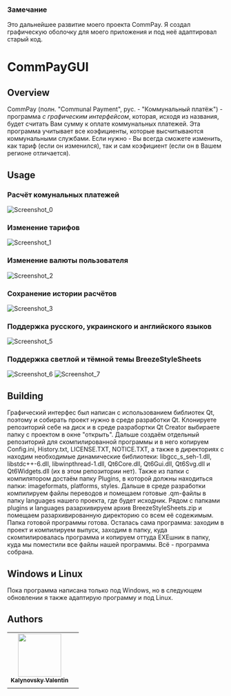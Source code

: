 <!--
[![template](https://img.shields.io/badge/Repository-template-darkred)](https://github.com/Nakama3942/template_rep)
[![GitHub license](https://img.shields.io/github/license/Nakama3942/template_rep?color=darkorange&style=flat-square)](https://github.com/Nakama3942/template_rep/blob/main/LICENSE)
-->

### Замечание
Это дальнейшее развитие моего проекта CommPay. Я создал графическую оболочку для моего приложения и под неё адаптировал старый код.

# CommPayGUI
## Overview
CommPay (полн. "Communal Payment", рус. - "Коммунальный платёж") - программа _с графическим интерфейсом_, которая, исходя из названия, будет считать Вам сумму к оплате коммунальных платежей. Эта программа учитывает все коэфициенты, которые высчитываются коммунальными службами. Если нужно - Вы всегда сможете изменить, как тариф (если он изменился), так и сам коэфициент (если он в Вашем регионе отличается).

## Usage
### Расчёт комунальных платежей
![Screenshot_0](https://user-images.githubusercontent.com/73797846/109571784-db03cb80-7af4-11eb-9fc0-bcf0a382b020.png)
### Изменение тарифов
![Screenshot_1](https://user-images.githubusercontent.com/73797846/109571785-db9c6200-7af4-11eb-9aaf-a5895aa4e0ac.png)
### Изменение валюты пользователя
![Screenshot_2](https://user-images.githubusercontent.com/73797846/109571788-dc34f880-7af4-11eb-9d2f-7fb7f4712082.png)
### Сохранение истории расчётов
![Screenshot_3](https://user-images.githubusercontent.com/73797846/109571790-dc34f880-7af4-11eb-8290-ad179a9a678e.png)
### Поддержка русского, украинского и английского языков
![Screenshot_5](https://user-images.githubusercontent.com/73797846/109571791-dc34f880-7af4-11eb-861a-130a58df84cc.png)
### Поддержка светлой и тёмной темы BreezeStyleSheets
![Screenshot_6](https://user-images.githubusercontent.com/73797846/109571792-dccd8f00-7af4-11eb-9899-28b432cf7b6a.png)
![Screenshot_7](https://user-images.githubusercontent.com/73797846/109571793-dccd8f00-7af4-11eb-9a00-7bddb1869b52.png)

## Building
Графический интерфес был написан с использованием библиотек Qt, поэтому и собирать проект нужно в среде разработки Qt. Клонируете репозиторий себе на диск и в среде разрабортки Qt Creator выбираете папку с проектом в окне "открыть". Дальше создаём отдельный репозиторий для скомпилированной программы и в него копируем Config.ini, History.txt, LICENSE.TXT, NOTICE.TXT, а также в директориях с находим необходимые динамические библиотеки: libgcc_s_seh-1.dll, libstdc++-6.dll, libwinpthread-1.dll, Qt6Core.dll, Qt6Gui.dll, Qt6Svg.dll и Qt6Widgets.dll (их в этом репозитории нет). Также из папки с компилятором достаём папку Plugins, в которой должны находиться папки: imageformats, platforms, styles. Дальше в среде разработки компилируем файлы переводов и помещаем готовые .qm-файлы в папку languages нашего проекта, где будет исходник. Рядом с папками plugins и languages разархивируем архив BreezeStyleSheets.zip и помещаем разархивированную директорию со всем её содежимым. Папка готовой программы готова. Осталась сама программа: заходим в проект и компилируем выпуск, заходим в папку, куда скомпилировалась программа и копируем оттуда ЕХЕшник в папку, куда мы поместили все файлы нашей программы. Всё - программа собрана.

## Windows и Linux
Пока программа написана только под Windows, но в следующем обновлении я также адаптирую программу и под Linux.

<!--
## CHANGELOG
- [CHANGELOG](https://github.com/Nakama3942/template_rep/blob/main/CHANGELOG.md)

## CONTRIBUTING
- [CONTRIBUTING](https://github.com/Nakama3942/template_rep/blob/main/CONTRIBUTING.md)

## CODE_OF_CONDUCT
- [CODE_OF_CONDUCT](https://github.com/Nakama3942/template_rep/blob/main/CODE_OF_CONDUCT.md)

## PULL_REQUEST_TEMPLATE
- [PULL_REQUEST_TEMPLATE](https://github.com/Nakama3942/template_rep/blob/main/.github/PULL_REQUEST_TEMPLATE.md)
-->

## Authors
<table>
    <tr>
        <td align="center"><a href="https://github.com/Nakama3942"><img src="https://avatars.githubusercontent.com/u/73797846?s=400&u=a9b7688ac521d739825d7003a5bd599aab74cb76&v=4" width="100px;" alt=""/><br /><sub><b>Kalynovsky Valentin</b></sub></a></td>
        <td></td>
    </tr>
    <tr>
        <td></td>
        <td></td>
    </tr>
</table>
